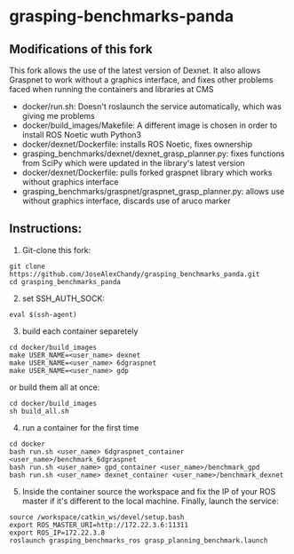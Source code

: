 # grasping-benchmarks-panda


## Modifications of this fork
This fork allows the use of the latest version of Dexnet. It also allows Graspnet to work without a graphics interface, and fixes other problems faced when running the containers and libraries at CMS

* docker/run.sh: Doesn't roslaunch the service automatically, which was giving me problems
* docker/build_images/Makefile: A different image is chosen in order to install ROS Noetic wuth Python3
* docker/dexnet/Dockerfile: installs ROS Noetic, fixes ownership
* grasping_benchmarks/dexnet/dexnet_grasp_planner.py: fixes functions from SciPy which were updated in the library's latest version
* docker/dexnet/Dockerfile: pulls forked graspnet library which works without graphics interface
* grasping_benchmarks/graspnet/graspnet_grasp_planner.py: allows use without graphics interface, discards use of aruco marker

## Instructions:
1. Git-clone this fork:
```
git clone https://github.com/JoseAlexChandy/grasping_benchmarks_panda.git
cd grasping_benchmarks_panda
```
2. set SSH_AUTH_SOCK:
```
eval $(ssh-agent)
```
3. build each container separetely 
```
cd docker/build_images
make USER_NAME=<user_name> dexnet
make USER_NAME=<user_name> 6dgraspnet
make USER_NAME=<user_name> gdp
```
or build them all at once:
```
cd docker/build_images
sh build_all.sh
```
4. run a container for the first time
```
cd docker
bash run.sh <user_name> 6dgraspnet_container <user_name>/benchmark_6dgraspnet
bash run.sh <user_name> gpd_container <user_name>/benchmark_gpd
bash run.sh <user_name> dexnet_container <user_name>/benchmark_dexnet
```
5. Inside the container source the workspace and fix the IP of your ROS master if it's different to the local machine. Finally, launch the service:
```
source /workspace/catkin_ws/devel/setup.bash
export ROS_MASTER_URI=http://172.22.3.6:11311
export ROS_IP=172.22.3.8
roslaunch grasping_benchmarks_ros grasp_planning_benchmark.launch
```
